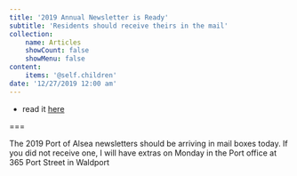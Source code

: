 ```yaml
---
title: '2019 Annual Newsletter is Ready'
subtitle: 'Residents should receive theirs in the mail'
collection:
    name: Articles
    showCount: false
    showMenu: false
content:
    items: '@self.children'
date: '12/27/2019 12:00 am'
---
```


- read it [here](/port-operations/annual-newsletters/2019-12-31-port-of-alsea-annual-newsletter)

===

The 2019 Port of Alsea newsletters should be arriving in mail boxes today. If you did not receive one, I will have extras on Monday in the Port office at 365 Port Street in Waldport
